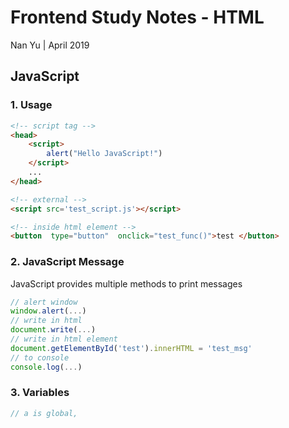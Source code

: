 # Frontend Study Notes - HTML  
Nan Yu | April 2019   
  
## JavaScript
### 1. Usage

```html
<!-- script tag -->
<head>
	<script> 
		alert("Hello JavaScript!")
	</script>
	...
</head>

<!-- external -->
<script src='test_script.js'></script>

<!-- inside html element -->
<button  type="button"  onclick="test_func()">test </button>
```
### 2. JavaScript Message
JavaScript provides multiple methods to print messages
```javascript
// alert window
window.alert(...)
// write in html
document.write(...)
// write in html element
document.getElementById('test').innerHTML = 'test_msg'
// to console
console.log(...)
```

### 3. Variables
```javascript
// a is global,
```


<!--stackedit_data:
eyJoaXN0b3J5IjpbLTE4NDg3MTUyMzQsLTE5NzgwOTIwNzksLT
kyMDAwMjg5MCwxMzkyOTEzNjU3LC0xODIyODE3Mzg1XX0=
-->